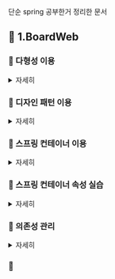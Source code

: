 단순 spring 공부한거 정리한 문서

## :pushpin: 1.BoardWeb 

### :rabbit: 다형성 이용
<details>
<summary>자세히</summary>
<div markdown="1">

: TV 클래스들의 최상위 부모로 사용할 TV 인터페이스를 추가하고, 추상메소드로 선언.

</div>
</details>

### :rabbit: 디자인 패턴 이용
<details>
<summary>자세히</summary>
<div markdown="1">

: 객체 생성을 캡슐화. 대신 실행할때, argument(SamsungTV, lgTV) 중 한개 넘겨야함.

<img src ="./image1.png" width="70%" height="70%">

</div>
</details>



### :rabbit: 스프링 컨테이너 이용
<details>
<summary>자세히</summary>
<div markdown="1">

-  TVUser 클라이언트가 스프링 설정 파일을 로딩하여 컨테이너 구동
- 스프링 설정 파일에 </bean/> 등록된 SamsungTV 객체 생성
- getBean() 메소드로 이름이 'tv'인 객체를 요청
- SamsungTV 객체 반환

<img src ="./image2.png" width="70%" height="70%">


</div>
</details>

### :rabbit: 스프링 컨테이너 속성 실습
<details>
<summary>자세히</summary>
<div markdown="1">

- init-method : 객체 생성 후 멤버변수 등 초기화 작업
- destroy-method : 객체 삭제 전 작업
- lazy-init : 컨테이너가 구동되는 시점에 객체 생성이 아닌 </bean/>이 사용되는 시점에 객체를 생성하도록 하는 속성
- scope : singleton (객체 한번만 생성 가능) vs prototype  (객체 여러번 생성 가능)

<img src ="./image3.png" width="70%" height="70%">


</div>
</details>

### :rabbit: 의존성 관리
<details>
<summary>자세히</summary>
<div markdown="1">
<img src ="./image4.png" width="90%" height="90%">
Dependency lookup은 지금까지 사용한 것이고
실제 웹을 만들때는 Dependency injection을 사용한다

- 의존성 : 객체와 객체간의 결합관계
&nbsp;
<br>
<br>
기본적인 객체를 사용하는 객체는 아래와 같다.
<img src ="./image5.png" width="70%" height="70%">
<br> :angry: **문제** : SonySpeaker가 쓸데없이 2개 생성되고,<br>
&nbsp;&nbsp;&nbsp;&nbsp;&nbsp;운영과정에서 SonySpeaker 성능이 떨어져서 AppleSpeaker 와 같은 다른 speaker로 변경하고자 할때, 두 메소드(VolumeUp, VolumeDown)을 모두 수정해야하는 번거로움이 있다.

=> 의존성 주입을 통해 해결
--- 
### :thumbsup: 생성자 인젝션 사용
<img src ="./image6.png" width="70%" height="70%">

<img src ="./image7.png" width="70%" height="70%">

스프링 컨테이너는 기본적으로 bean 등록된 순서대로 객체를 생성하며, 모든 객체는 기본 생성자 호출을 원칙으로 한다

그런데 생성자 인젝션으로 의존성 주입될 SonySpeaker 가 먼저 객체 생성되었으며 SonySpeaker 객체를 매개변수로 받아들이는 생성자를 호출하여 객체를 생성하였다

#### 다중 멥핑
생성자 인젝션으로 멤버변수 초기화를 여러개 할 수 있다.
이때는 constructor-arg 태그를 여러개 xml파일에 넣으면 된다.

<img src ="./image8.png" width="70%" height="70%">

-> 이로써 SonySpeaker 가 두개가 되는 일은 해결되었다
<br>
<br>
<br>
### :thumbsup: 의존 관계 변경

스프링 설정 파일만 적절히 관리하면 동작하는 TV도 변경가능하고, TV가 사용하는 스피커도 변경가능하다.
이 과정에서 :smile: 어떤 자바 코드도 변경하지 않는다.:smile:

<img src ="./image9.png" width="70%" height="70%">

</details>

### :rabbit: 